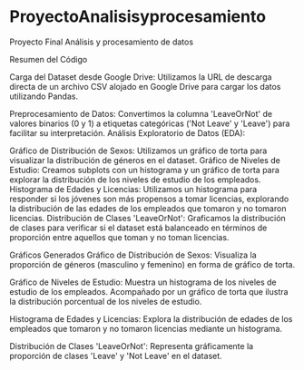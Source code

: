 # ProyectoAnalisisyprocesamiento
Proyecto Final Análisis y procesamiento de datos

Resumen del Código

Carga del Dataset desde Google Drive:
Utilizamos la URL de descarga directa de un archivo CSV alojado en Google Drive para cargar los datos utilizando Pandas.

Preprocesamiento de Datos:
Convertimos la columna 'LeaveOrNot' de valores binarios (0 y 1) a etiquetas categóricas ('Not Leave' y 'Leave') para facilitar su interpretación.
Análisis Exploratorio de Datos (EDA):

Gráfico de Distribución de Sexos: Utilizamos un gráfico de torta para visualizar la distribución de géneros en el dataset.
Gráfico de Niveles de Estudio: Creamos subplots con un histograma y un gráfico de torta para explorar la distribución de los niveles de estudio de los empleados.
Histograma de Edades y Licencias: Utilizamos un histograma para responder si los jóvenes son más propensos a tomar licencias, explorando la distribución de las edades de los empleados que tomaron y no tomaron licencias.
Distribución de Clases 'LeaveOrNot': Graficamos la distribución de clases para verificar si el dataset está balanceado en términos de proporción entre aquellos que toman y no toman licencias.

Gráficos Generados
Gráfico de Distribución de Sexos:
Visualiza la proporción de géneros (masculino y femenino) en forma de gráfico de torta.

Gráfico de Niveles de Estudio:
Muestra un histograma de los niveles de estudio de los empleados.
Acompañado por un gráfico de torta que ilustra la distribución porcentual de los niveles de estudio.

Histograma de Edades y Licencias:
Explora la distribución de edades de los empleados que tomaron y no tomaron licencias mediante un histograma.

Distribución de Clases 'LeaveOrNot':
Representa gráficamente la proporción de clases 'Leave' y 'Not Leave' en el dataset.

